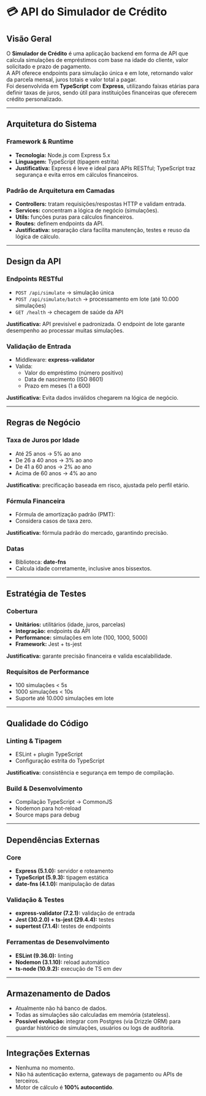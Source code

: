 # 💳 API do Simulador de Crédito  

## Visão Geral  
O **Simulador de Crédito** é uma aplicação backend em forma de API que calcula simulações de empréstimos com base na idade do cliente, valor solicitado e prazo de pagamento.  
A API oferece endpoints para simulação única e em lote, retornando valor da parcela mensal, juros totais e valor total a pagar.  
Foi desenvolvida em **TypeScript** com **Express**, utilizando faixas etárias para definir taxas de juros, sendo útil para instituições financeiras que oferecem crédito personalizado.  

---

## Arquitetura do Sistema  

### Framework & Runtime  
- **Tecnologia:** Node.js com Express 5.x  
- **Linguagem:** TypeScript (tipagem estrita)  
- **Justificativa:** Express é leve e ideal para APIs RESTful; TypeScript traz segurança e evita erros em cálculos financeiros.  

### Padrão de Arquitetura em Camadas  
- **Controllers:** tratam requisições/respostas HTTP e validam entrada.  
- **Services:** concentram a lógica de negócio (simulações).  
- **Utils:** funções puras para cálculos financeiros.  
- **Routes:** definem endpoints da API.  
- **Justificativa:** separação clara facilita manutenção, testes e reuso da lógica de cálculo.  

---

## Design da API  

### Endpoints RESTful  
- `POST /api/simulate` → simulação única  
- `POST /api/simulate/batch` → processamento em lote (até 10.000 simulações)  
- `GET /health` → checagem de saúde da API  

**Justificativa:** API previsível e padronizada. O endpoint de lote garante desempenho ao processar muitas simulações.  

### Validação de Entrada  
- Middleware: **express-validator**  
- Valida:  
  - Valor do empréstimo (número positivo)  
  - Data de nascimento (ISO 8601)  
  - Prazo em meses (1 a 600)  

**Justificativa:** Evita dados inválidos chegarem na lógica de negócio.  

---

## Regras de Negócio  

### Taxa de Juros por Idade  
- Até 25 anos → 5% ao ano  
- De 26 a 40 anos → 3% ao ano  
- De 41 a 60 anos → 2% ao ano  
- Acima de 60 anos → 4% ao ano  

**Justificativa:** precificação baseada em risco, ajustada pelo perfil etário.  

### Fórmula Financeira  
- Fórmula de amortização padrão (PMT):  
- Considera casos de taxa zero.  

**Justificativa:** fórmula padrão do mercado, garantindo precisão.  

### Datas  
- Biblioteca: **date-fns**  
- Calcula idade corretamente, inclusive anos bissextos.  

---

## Estratégia de Testes  

### Cobertura  
- **Unitários:** utilitários (idade, juros, parcelas)  
- **Integração:** endpoints da API  
- **Performance:** simulações em lote (100, 1000, 5000)  
- **Framework:** Jest + ts-jest  

**Justificativa:** garante precisão financeira e valida escalabilidade.  

### Requisitos de Performance  
- 100 simulações < 5s  
- 1000 simulações < 10s  
- Suporte até 10.000 simulações em lote  

---

## Qualidade do Código  

### Linting & Tipagem  
- ESLint + plugin TypeScript  
- Configuração estrita do TypeScript  

**Justificativa:** consistência e segurança em tempo de compilação.  

### Build & Desenvolvimento  
- Compilação TypeScript → CommonJS  
- Nodemon para hot-reload  
- Source maps para debug  

---

## Dependências Externas  

### Core  
- **Express (5.1.0):** servidor e roteamento  
- **TypeScript (5.9.3):** tipagem estática  
- **date-fns (4.1.0):** manipulação de datas  

### Validação & Testes  
- **express-validator (7.2.1):** validação de entrada  
- **Jest (30.2.0) + ts-jest (29.4.4):** testes  
- **supertest (7.1.4):** testes de endpoints  

### Ferramentas de Desenvolvimento  
- **ESLint (9.36.0):** linting  
- **Nodemon (3.1.10):** reload automático  
- **ts-node (10.9.2):** execução de TS em dev  

---

## Armazenamento de Dados  
- Atualmente não há banco de dados.  
- Todas as simulações são calculadas em memória (stateless).  
- **Possível evolução:** integrar com Postgres (via Drizzle ORM) para guardar histórico de simulações, usuários ou logs de auditoria.  

---

## Integrações Externas  
- Nenhuma no momento.  
- Não há autenticação externa, gateways de pagamento ou APIs de terceiros.  
- Motor de cálculo é **100% autocontido**.  